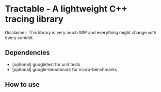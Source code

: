 # Tractable - A lightweight C++ tracing library

Disclaimer: This library is very much WIP and everything might change with every commit.

## Dependencies

* [optional] googletest for unit tests
* [optional] google-benchmark for micro-benchmarks

## How to use






